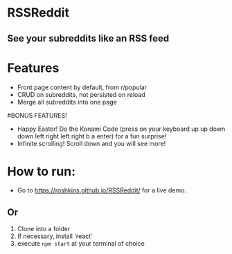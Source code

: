 # RSSReddit
## See your subreddits like an RSS feed

# Features
* Front page content by default, from r/popular
* CRUD on subreddits, not persisted on reload
* Merge all subreddits into one page


#BONUS FEATURES!
* Happy Easter! Do the Konami Code (press on your keyboard up up down down left right left right b a enter) for a fun surprise!
* Infinite scrolling! Scroll down and you will see more!

# How to run:

* Go to https://roshkins.github.io/RSSReddit/ for a live demo.

## Or

1. Clone into a folder
2. If necessary, install 'react'
2. execute `npm start` at your terminal of choice
